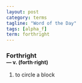 ```yaml
---
layout: post
category: terms
tagline: "Word of the Day"
tags: [alpha_f]
term: forthright
---
```


<h3>Forthright<br/> <small>&mdash; v. (forth<span>&middot;</span>right)</small></h3>
<p><ol>
<li>to circle a block</li>
</ol></p>

